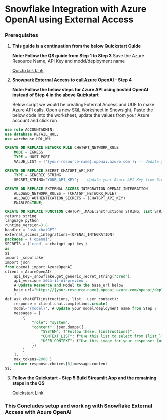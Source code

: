 # Snowflake Integration with Azure OpenAI using External Access

### Prerequisites

1. **This guide is a continuation from the below Quickstart Guide**

   **Note: Follow the QS guide from Step 1 to Step 3**
   Save the Azure Resource Name, API Key and model/deployment name

   [Quickstart Link](https://quickstarts.snowflake.com/guide/getting_started_with_azure_openai_streamlit_and_snowflake_for_image_use_cases/index.html?index=..%2F..index#0)

2. **Snowpark External Access to call Azure OpenAI - Step 4**

   **Note: Follow the below steps for Azure API using hosted OpenAI instead of Step 4 in the above Quickstart**

   Below script we would be creating External Access and UDF to make Azure API calls.
   Open a new SQL Worksheet in Snowsight, Paste the below code into the worksheet, update the values from your Azure account and click run

```sql
use role ACCOUNTADMIN;
use database RETAIL_HOL;
use warehouse HOL_WH;

CREATE OR REPLACE NETWORK RULE CHATGPT_NETWORK_RULE
    MODE = EGRESS
    TYPE = HOST_PORT
    VALUE_LIST = ('{your-resource-name}.openai.azure.com'); -- Update your Azure resource name from Step 2

CREATE OR REPLACE SECRET CHATGPT_API_KEY
    TYPE = GENERIC_STRING
    SECRET_STRING='YOUR_API_KEY'; -- Update your Azure API Key from Step 2

CREATE OR REPLACE EXTERNAL ACCESS INTEGRATION OPENAI_INTEGRATION
    ALLOWED_NETWORK_RULES = (CHATGPT_NETWORK_RULE)
    ALLOWED_AUTHENTICATION_SECRETS = (CHATGPT_API_KEY)
    ENABLED=TRUE;

CREATE OR REPLACE FUNCTION CHATGPT_IMAGE(instructions STRING, list STRING, user_context STRING)
returns string
language python
runtime_version=3.8
handler = 'ask_chatGPT'
external_access_integrations=(OPENAI_INTEGRATION)
packages = ('openai')
SECRETS = ('cred' = chatgpt_api_key )
as
$$
import _snowflake
import json
from openai import AzureOpenAI
client = AzureOpenAI(
    api_key=_snowflake.get_generic_secret_string("cred"),
    api_version='2023-12-01-preview',
    # Update Resource and Model to the base_url below
    base_url="https://{your-resource-name}.openai.azure.com/openai/deployments/{model}/extensions"
    )
def ask_chatGPT(instructions, list_, user_context):
    response = client.chat.completions.create(
    model='{model}', # Update your model/deployment name from Step 2
    messages = [
        {
            "role": "system",
            "content": json.dumps({
                "SYSTEM": f"Follow these: {instructions}",
                "CONTEXT_LIST": f"Use this list to select from {list_}",
                "USER_CONTEXT": f"Use this image for your response: {user_context}"
            })
        }
    ],
    max_tokens=2000 )
    return response.choices[0].message.content
$$;

```

3. **Follow the Quickstart - Step 5 Build Streamlit App and the remaining steps in the QS**

   [Quickstart Link](https://quickstarts.snowflake.com/guide/getting_started_with_azure_openai_streamlit_and_snowflake_for_image_use_cases/index.html?index=..%2F..index#4)

### This Concludes setup and working with Snowflake External Access with Azure OpenAI

